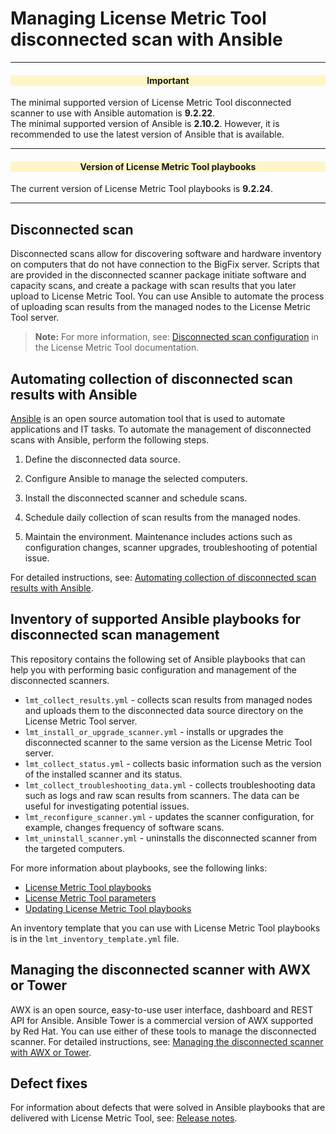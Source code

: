 # Managing License Metric Tool disconnected scan with Ansible

---
<div style="text-align: center;"><h4 style="background-color: #fef6c8;">Important</h4></div>

The minimal supported version of License Metric Tool disconnected scanner to use with Ansible automation is **9.2.22**.<br>
The minimal supported version of Ansible is **2.10.2**. However, it is recommended to use the latest version of Ansible that is available.

---
<div style="text-align: center;"><h4 style="background-color: #fef6c8;">Version of License Metric Tool playbooks</h4></div>

The current version of License Metric Tool playbooks is **9.2.24**.

---

## Disconnected scan

Disconnected scans allow for discovering software and hardware inventory on computers that do not have connection to the BigFix server. Scripts that are provided in the disconnected scanner package initiate software and capacity scans, and create a package with scan results that you later upload to License Metric Tool.
You can use Ansible to automate the process of uploading scan results from the managed nodes to the License Metric Tool server.

>**Note:** For more information, see: [Disconnected scan configuration](https://www.ibm.com/support/knowledgecenter/SS8JFY_9.2.0/com.ibm.lmt.doc/Inventory/planinconf/c_disc_main.html) in the License Metric Tool documentation.

## Automating collection of disconnected scan results with Ansible 

[Ansible](https://docs.ansible.com/ansible/latest/index.html#about-ansible) is an open source automation tool that is used to automate applications and IT tasks. To automate the management of disconnected scans with Ansible, perform the following steps.


1. Define the disconnected data source.

2. Configure Ansible to manage the selected computers.

3. Install the disconnected scanner and schedule scans.

4. Schedule daily collection of scan results from the managed nodes.

5. Maintain the environment. Maintenance includes actions such as configuration changes, scanner upgrades, troubleshooting of potential issue.

For detailed instructions, see: [Automating collection of disconnected scan results with Ansible](docs/doc_automating_with_ansible.md).

## Inventory of supported Ansible playbooks for disconnected scan management 

This repository contains the following set of Ansible playbooks that can help you with performing basic configuration and management of the disconnected scanners. 
- `lmt_collect_results.yml` - collects scan results from managed nodes and uploads them to the disconnected data source directory on the License Metric Tool server.
- `lmt_install_or_upgrade_scanner.yml` - installs or upgrades the disconnected scanner to the same version as the License Metric Tool server.
- `lmt_collect_status.yml` - collects basic information such as the version of the installed scanner and its status.
- `lmt_collect_troubleshooting_data.yml` - collects troubleshooting data such as logs and raw scan results from scanners. The data can be useful for investigating potential issues.
- `lmt_reconfigure_scanner.yml` - updates the scanner configuration, for example, changes frequency of software scans.
- `lmt_uninstall_scanner.yml` - uninstalls the disconnected scanner from the targeted computers.

For more information about playbooks, see the following links:
- [License Metric Tool playbooks](docs/doc_playbooks_list.md)
- [License Metric Tool parameters](docs/doc_lmt_parameters.md)
- [Updating License Metric Tool playbooks](docs/doc_updating_lmt_playbooks.md) 

An inventory template that you can use with License Metric Tool playbooks is in the `lmt_inventory_template.yml` file. 

## Managing the disconnected scanner with AWX or Tower

AWX is an open source, easy-to-use user interface, dashboard and REST API for Ansible. Ansible Tower is a commercial version of AWX supported by Red Hat.
You can use either of these tools to manage the disconnected scanner. For detailed instructions, see:  [Managing the disconnected scanner with AWX or Tower](docs/doc_automating_with_awx_tower.md).

## Defect fixes
 
 For information about defects that were solved in Ansible playbooks that are delivered with License Metric Tool, see: [Release notes](docs/release_notes.md).


